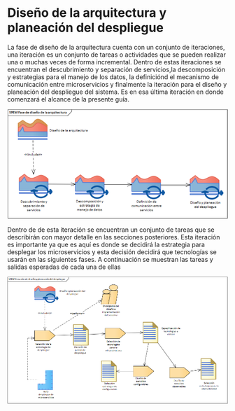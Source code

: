 # Diseño de la arquitectura y planeación del despliegue

La fase de diseño de la arquitectura cuenta con un conjunto de iteraciones, una 
iteración es un conjunto de tareas o actividades que se pueden realizar una o 
muchas veces de forma incremental. Dentro de estas iteraciones se encuentran el
descubrimiento y separación de servicios,la descomposición y estrategias para 
el manejo de los datos, la definiciónd el mecanismo de comunicación entre 
microservicios y finalmente la iteración para el diseño y planeación del 
despliegue del sistema. Es en esa última iteración en donde comenzará el 
alcance de la presente guía.

![Fase de diseño de la arquitectura](../imagenes/fase-diseno-arquitectura.png) 

Dentro de de esta iteración se encuentran un conjunto de tareas que
se describirán con mayor detalle en las secciones posteriores. Esta iteración 
es importante ya que es aquí es donde se decidirá la estrategia para desplegar 
los microservicios y esta decisión decidirá que tecnologías se usarán en las 
siguientes fases. A continuación se muestran las tareas y salidas esperadas de 
cada una de ellas

![Iteración diseño y estrategia de despliegue](../imagenes/iteracion-diseno-plan-despliegue.png)
